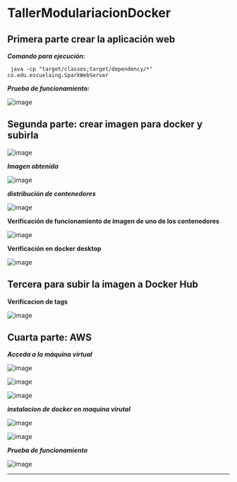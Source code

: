 # TallerModulariacionDocker


## Primera parte crear la aplicación web

***Comando para ejecución:***

~~~
 java -cp "target/classes;target/dependency/*" co.edu.escuelaing.SparkWebServer
~~~

***Prueba de funcionamiento:***

![image](https://user-images.githubusercontent.com/54339107/193945905-b611158b-139c-49e3-be6d-fa6531102f12.png)

## Segunda parte: crear imagen para docker y subirla

![image](https://user-images.githubusercontent.com/54339107/193950747-bea9c9e9-5458-4891-91a2-31d2e095fa8a.png)

***Imagen obtenida***

![image](https://user-images.githubusercontent.com/54339107/193950894-7141a2bc-41cf-4e39-b2ab-4615055a48d3.png)

***distribución de contenedores***

![image](https://user-images.githubusercontent.com/54339107/193951091-87e57561-6703-4b93-93c0-82ce887f78ab.png)

**Verificación de funcionamiento de imagen de uno de los contenedores**

![image](https://user-images.githubusercontent.com/54339107/193951382-f84de133-82e0-477f-946f-69c9c81d4a14.png)

**Verificación en docker desktop**

![image](https://user-images.githubusercontent.com/54339107/193952130-afd6c545-052d-4d7b-936c-2f59d77e8bf9.png)

## Tercera para subir la imagen a Docker Hub

**Verificacion de tags**

![image](https://user-images.githubusercontent.com/54339107/193952900-a9602d5a-1d55-4c26-a720-567a32c769d3.png)

## Cuarta parte: AWS

***Acceda a la máquina virtual***

![image](https://user-images.githubusercontent.com/54339107/193955437-56435f6f-9446-49a4-a463-fcf45303557e.png)

![image](https://user-images.githubusercontent.com/54339107/193955478-3026ee4e-499f-4485-8890-ed7f69e74003.png)

![image](https://user-images.githubusercontent.com/54339107/193955707-ece26de6-4bbb-4541-b8c8-a3d2233800f4.png)

***instalacion de docker en maquina virutal***

![image](https://user-images.githubusercontent.com/54339107/193955897-d6e61d19-e141-4c84-84ba-8b1219355aa9.png)

![image](https://user-images.githubusercontent.com/54339107/193958696-82a31914-2d3a-4d23-ba77-bba23eafd6ae.png)

***Prueba de funcionamiento***

![image](https://user-images.githubusercontent.com/54339107/193958820-be56917d-c0d1-45a5-ae30-498a18a605a5.png)


_______________________________

